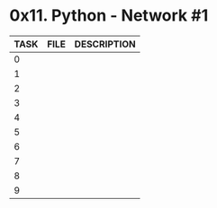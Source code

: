 # 0x11. Python - Network #1

|TASK|FILE|DESCRIPTION|
|----|----|-----------|
|0| | |
|1| | |
|2| | |
|3| | |
|4| | |
|5| | |
|6| | |
|7| | |
|8| | |
|9| | |
